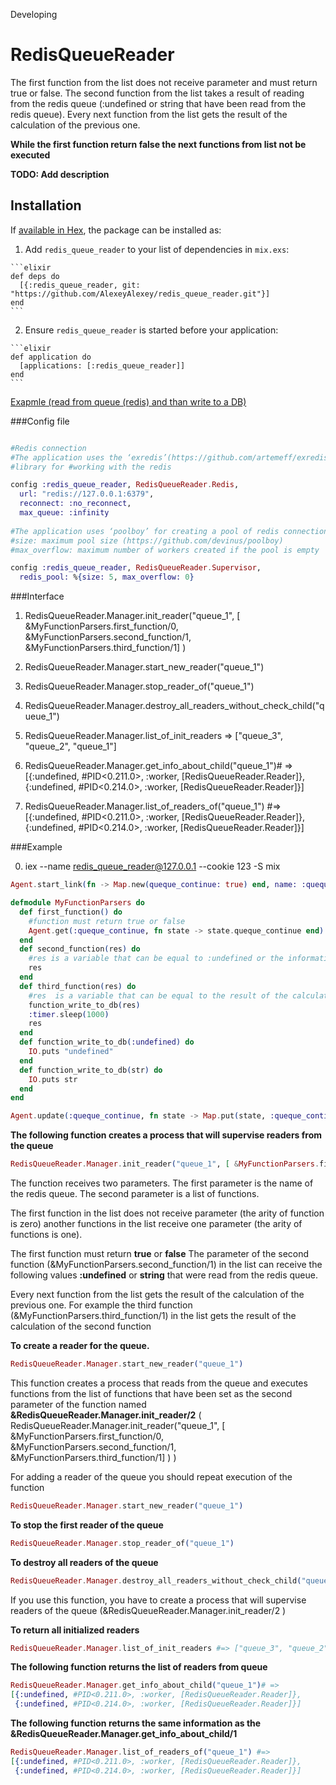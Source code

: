Developing

# RedisQueueReader

The first function from the list does not receive parameter and must return true or false. The second function from the list takes a result of reading from the redis queue (:undefined or string that have been read from the redis queue). Every next function from the list gets the result of the calculation of the previous one.   

**While the first function return false the next functions from list not be executed**

**TODO: Add description**

## Installation

If [available in Hex](https://hex.pm/docs/publish), the package can be installed as:

  1. Add `redis_queue_reader` to your list of dependencies in `mix.exs`:

    ```elixir
    def deps do
      [{:redis_queue_reader, git: "https://github.com/AlexeyAlexey/redis_queue_reader.git"}]
    end
    ```

  2. Ensure `redis_queue_reader` is started before your application:

    ```elixir
    def application do
      [applications: [:redis_queue_reader]]
    end
    ```


[Exapmle (read from queue (redis) and than write to a DB)](https://github.com/AlexeyAlexey/redis_queue_reader_parser)

###Config file

```elixir

#Redis connection
#The application uses the ‘exredis’(https://github.com/artemeff/exredis) 
#library for #working with the redis

config :redis_queue_reader, RedisQueueReader.Redis,
  url: "redis://127.0.0.1:6379",
  reconnect: :no_reconnect,
  max_queue: :infinity
 
#The application uses ‘poolboy’ for creating a pool of redis connections
#size: maximum pool size (https://github.com/devinus/poolboy)
#max_overflow: maximum number of workers created if the pool is empty

config :redis_queue_reader, RedisQueueReader.Supervisor,
  redis_pool: %{size: 5, max_overflow: 0}

```


###Interface

1) RedisQueueReader.Manager.init_reader("queue_1", [ &MyFunctionParsers.first_function/0, &MyFunctionParsers.second_function/1, &MyFunctionParsers.third_function/1] )

2) RedisQueueReader.Manager.start_new_reader("queue_1")

3) RedisQueueReader.Manager.stop_reader_of("queue_1")

4) RedisQueueReader.Manager.destroy_all_readers_without_check_child("queue_1")

5) RedisQueueReader.Manager.list_of_init_readers => ["queue_3", "queue_2", "queue_1"]

6) RedisQueueReader.Manager.get_info_about_child("queue_1")# =>
   [{:undefined, #PID<0.211.0>, :worker, [RedisQueueReader.Reader]},
    {:undefined, #PID<0.214.0>, :worker, [RedisQueueReader.Reader]}]
    
7) RedisQueueReader.Manager.list_of_readers_of("queue_1") #=>
   [{:undefined, #PID<0.211.0>, :worker, [RedisQueueReader.Reader]},
    {:undefined, #PID<0.214.0>, :worker, [RedisQueueReader.Reader]}]

###Example

0) iex --name redis_queue_reader@127.0.0.1 --cookie 123 -S mix


```elixir
Agent.start_link(fn -> Map.new(queque_continue: true) end, name: :queque_continue)

defmodule MyFunctionParsers do
  def first_function() do
    #function must return true or false
    Agent.get(:queque_continue, fn state -> state.queque_continue end)
  end
  def second_function(res) do
    #res is a variable that can be equal to :undefined or the information read from the queue 
    res
  end
  def third_function(res) do
    #res  is a variable that can be equal to the result of the calculation of the second function (second_function/1)
    function_write_to_db(res)
    :timer.sleep(1000)
    res
  end
  def function_write_to_db(:undefined) do
    IO.puts "undefined"
  end
  def function_write_to_db(str) do
    IO.puts str
  end
end

```


```elixir
Agent.update(:queque_continue, fn state -> Map.put(state, :queque_continue, false) end)

```

**The following function creates a process that will supervise readers from the queue**

```elixir
RedisQueueReader.Manager.init_reader("queue_1", [ &MyFunctionParsers.first_function/0, &MyFunctionParsers.second_function/1, &MyFunctionParsers.third_function/1] )
```

The function receives two parameters. The first parameter is the name of the redis queue.
The second parameter is a list of functions. 

The first function in the list does not receive parameter (the arity of function is zero) another functions in the list receive one parameter (the arity of functions is one).

The first function must return **true** or **false**
The parameter of the second function (&MyFunctionParsers.second_function/1) in the list can receive the following values **:undefined** or **string** that were read from the redis queue.  

Every next function from the list gets the result of the calculation of the previous one. For example the third function (&MyFunctionParsers.third_function/1) in the list gets the result of the calculation of the second function


**To create a reader for the queue.** 

```elixir
RedisQueueReader.Manager.start_new_reader("queue_1")
```

This function creates a process that reads from the queue and executes functions from the list of functions that have been set as the second parameter of the function named **&RedisQueueReader.Manager.init_reader/2** (  RedisQueueReader.Manager.init_reader("queue_1", [ &MyFunctionParsers.first_function/0, &MyFunctionParsers.second_function/1, &MyFunctionParsers.third_function/1] ) )

For adding a reader of the queue you should repeat execution of the function  

```elixir
RedisQueueReader.Manager.start_new_reader("queue_1")
```

**To stop the first reader of the queue**

```elixir
RedisQueueReader.Manager.stop_reader_of("queue_1")
```


**To destroy all readers of the queue**

```elixir
RedisQueueReader.Manager.destroy_all_readers_without_check_child("queue_1")
```

If you use this function, you have to create a process that will supervise readers of the queue (&RedisQueueReader.Manager.init_reader/2 )


**To return all initialized readers**

```elixir
RedisQueueReader.Manager.list_of_init_readers #=> ["queue_3", "queue_2", "queue_1"]
```

**The following function returns the list of readers from queue**
```elixir
RedisQueueReader.Manager.get_info_about_child("queue_1")# =>
[{:undefined, #PID<0.211.0>, :worker, [RedisQueueReader.Reader]},
 {:undefined, #PID<0.214.0>, :worker, [RedisQueueReader.Reader]}]
```

**The following function returns the same information as the &RedisQueueReader.Manager.get_info_about_child/1**
```elixir
RedisQueueReader.Manager.list_of_readers_of("queue_1") #=>
[{:undefined, #PID<0.211.0>, :worker, [RedisQueueReader.Reader]},
 {:undefined, #PID<0.214.0>, :worker, [RedisQueueReader.Reader]}]
```
